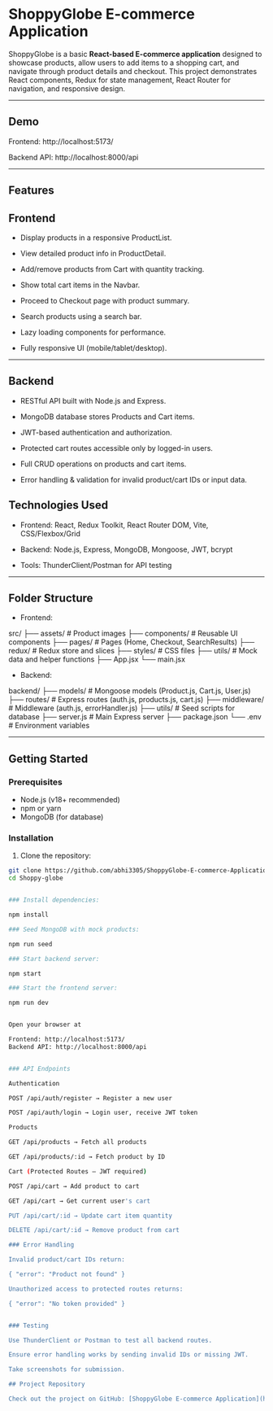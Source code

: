 # ShoppyGlobe E-commerce Application

ShoppyGlobe is a basic **React-based E-commerce application** designed to showcase products, allow users to add items to a shopping cart, and navigate through product details and checkout. This project demonstrates React components, Redux for state management, React Router for navigation, and responsive design.

---


## Demo

Frontend: http://localhost:5173/

Backend API: http://localhost:8000/api

---

## Features

## Frontend

- Display products in a responsive ProductList.

- View detailed product info in ProductDetail.

- Add/remove products from Cart with quantity tracking.

- Show total cart items in the Navbar.

- Proceed to Checkout page with product summary.

- Search products using a search bar.

- Lazy loading components for performance.

- Fully responsive UI (mobile/tablet/desktop).

---

## Backend

- RESTful API built with Node.js and Express.

- MongoDB database stores Products and Cart items.

- JWT-based authentication and authorization.

- Protected cart routes accessible only by logged-in users.

- Full CRUD operations on products and cart items.

- Error handling & validation for invalid product/cart IDs or input data.

## Technologies Used

- Frontend: React, Redux Toolkit, React Router DOM, Vite, CSS/Flexbox/Grid

- Backend: Node.js, Express, MongoDB, Mongoose, JWT, bcrypt

- Tools: ThunderClient/Postman for API testing 

---

## Folder Structure

- Frontend:

src/
├── assets/             # Product images
├── components/         # Reusable UI components
├── pages/              # Pages (Home, Checkout, SearchResults)
├── redux/              # Redux store and slices
├── styles/             # CSS files
├── utils/              # Mock data and helper functions
├── App.jsx
└── main.jsx


- Backend:

backend/
├── models/             # Mongoose models (Product.js, Cart.js, User.js)
├── routes/             # Express routes (auth.js, products.js, cart.js)
├── middleware/         # Middleware (auth.js, errorHandler.js)
├── utils/              # Seed scripts for database
├── server.js           # Main Express server
├── package.json
└── .env                # Environment variables


---

## Getting Started

### Prerequisites

- Node.js (v18+ recommended)  
- npm or yarn  
- MongoDB (for database)

### Installation

1. Clone the repository:

```bash
git clone https://github.com/abhi3305/ShoppyGlobe-E-commerce-Application.git
cd Shoppy-globe


### Install dependencies:

npm install

### Seed MongoDB with mock products:

npm run seed

### Start backend server:

npm start

### Start the frontend server:

npm run dev


Open your browser at 

Frontend: http://localhost:5173/
Backend API: http://localhost:8000/api


### API Endpoints

Authentication

POST /api/auth/register → Register a new user

POST /api/auth/login → Login user, receive JWT token

Products

GET /api/products → Fetch all products

GET /api/products/:id → Fetch product by ID

Cart (Protected Routes – JWT required)

POST /api/cart → Add product to cart

GET /api/cart → Get current user's cart

PUT /api/cart/:id → Update cart item quantity

DELETE /api/cart/:id → Remove product from cart

### Error Handling

Invalid product/cart IDs return:

{ "error": "Product not found" }

Unauthorized access to protected routes returns:

{ "error": "No token provided" }


### Testing

Use ThunderClient or Postman to test all backend routes.

Ensure error handling works by sending invalid IDs or missing JWT.

Take screenshots for submission.

## Project Repository

Check out the project on GitHub: [ShoppyGlobe E-commerce Application](https://github.com/abhi3305/ShoppyGlobe-E-commerce-Application.git)


